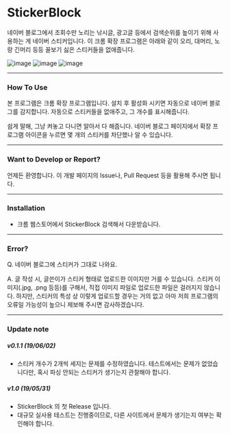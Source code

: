 # StickerBlock


네이버 블로그에서 조회수만 노리는 낚시글, 광고글 등에서 검색순위를 높이기 위해 사용하는 게 네이버 스티커입니다.
이 크롬 확장 프로그램은 아래와 같이 오리, 대머리, 노랑 긴머리 등등 꼴보기 싫은 스티커들을 없애줍니다.

![image](https://user-images.githubusercontent.com/11948404/58758603-7484fe80-8558-11e9-8ff0-096a62cada9e.png)
![image](https://user-images.githubusercontent.com/11948404/58758617-af873200-8558-11e9-98bf-c5f42f1ceb6d.png)
![image](https://user-images.githubusercontent.com/11948404/58758626-c6c61f80-8558-11e9-92af-abae8a18281c.png)

---
### How To Use

본 프로그램은 크롬 확장 프로그램입니다. 
설치 후 활성화 시키면 자동으로 네이버 블로그를 감지합니다. 
자동으로 스티커들을 없애주고, 그 개수를 표시해줍니다.
  
쉽게 말해, 그냥 켜놓고 다니면 알아서 다 해줍니다.
네이버 블로그 페이지에서 확장 프로그램 아이콘을 누르면 몇 개의 스티커를 차단했나 알 수 있습니다.

---
### Want to Develop or Report?

언제든 환영합니다. 이 개발 페이지의 Issue나, Pull Request 등을 활용해 주시면 됩니다.

---
### Installation

* 크롬 웹스토어에서 StickerBlock 검색해서 다운받습니다.


---
### Error?
Q. 네이버 블로그에 스티커가 그대로 나와요.

A. 글 작성 시, 글쓴이가 스티커 형태로 업로드한 이미지만 거를 수 있습니다. 스티커 이미지(.jpg, .png 등등)를 구해서, 직접 이미지 파일로 업로드한 파일은 걸러지지 않습니다. 하지만, 스티커의 특성 상 이렇게 업로드할 경우는 거의 없고 아마 저희 프로그램의 오류일 가능성이 높으니 제보해 주시면 감사하겠습니다.

---

### Update note

##### v0.1.1 (19/06/02)
* 스티커 개수가 2개씩 세지는 문제를 수정하였습니다. 테스트에서는 문제가 없었습니다만, 혹시 파싱 안되는 스티커가 생기는지 관찰해야 합니다.

##### v1.0 (19/05/31)
* StickerBlock 의 첫 Release 입니다.
* 대규모 실사용 테스트는 진행중이므로, 다른 사이트에서 문제가 생기는지 여부는 확인해야 합니다.

